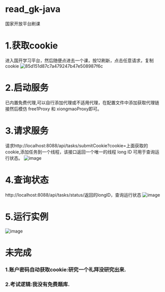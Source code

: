 # read_gk-java
国家开放平台刷课

# 1.获取cookie
进入国开学习平台，然后随便点进去一个课，按12刷新，点击任意请求，复制cookie
![85d151d87c7a479247b47e508987f6c](https://github.com/user-attachments/assets/6000293f-53bf-4466-8794-32623d20ec88)
# 2.启动服务
已内置免费代理,可以自行添加代理或不适用代理，在配置文件中添加获取代理链接然后模仿 free1Proxy 和 xiongmaoProxy即可。
# 3.请求服务
请求http://localhost:8088/api/tasks/submitCookie?cookie=上面获取的cookie,添加任务到一个线程，该接口返回一个唯一的线程 long ID 可用于查询运行状态。
![image](https://github.com/user-attachments/assets/ba9167b9-b829-40d9-9ae3-82d8fe8b7771)
# 4.查询状态
http://localhost:8088/api/tasks/status/返回的longID，查询运行状态
![image](https://github.com/user-attachments/assets/9eaef8df-eeb4-4f8a-8c25-982532da38e2)
# 5.运行实例
![image](https://github.com/user-attachments/assets/733afbc7-e52c-46f6-a237-9e756e31293e)

# 未完成
### 1.账户密码自动获取cookie:研究一个礼拜没研究出来.
### 2.考试逻辑:我没有免费题库.
